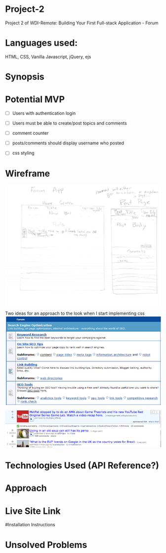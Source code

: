 # Project-2
Project 2 of WDI-Remote: Building Your First Full-stack Application - Forum

# Languages used:
HTML, CSS, Vanilla Javascript, jQuery, ejs

# Synopsis

# Potential MVP
- [ ] Users with authentication login
- [ ] Users must be able to create/post topics and comments
- [ ] comment counter
- [ ] posts/comments should display username who posted
- [ ] css styling


# Wireframe

![alt text](https://github.com/Arcdeamonofire/project-2/blob/master/images/Wireframe.png)

Two ideas for an approach to the look when I start implementing css
![alt text](https://github.com/Arcdeamonofire/project-2/blob/master/images/forum-thumb.png)

![alt text](https://github.com/Arcdeamonofire/project-2/blob/master/images/reddit.png)

# Technologies Used (API Reference?)

# Approach


# Live Site Link

#Installation Instructions

# Unsolved Problems